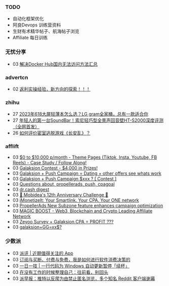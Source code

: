 ### TODO
-  自动化框架优化
-  阿良Devops 训练营资料
-  生财有术精华帖子、航海帖子浏览
-  Affiliate 每日训练

### 无忧分享
<!-- ruyo:START -->
-  03 [解决Docker Hub国内无法访问方法汇总](https://51.ruyo.net/18416.html)<!-- ruyo:END -->

### advertcn
<!-- advertcn:START -->
-  02 [返利实操经验，新方向的探索！！！](https://www.advertcn.com/forum.php?mod=viewthread&tid=111044)<!-- advertcn:END -->

### zhihu
<!-- zhihu:START -->
-  27 [2023年618大屏轻薄本怎么选？LG gram全家桶，总有一款适合你](http://zhuanlan.zhihu.com/p/632641888?utm_campaign=rss&utm_medium=rss&utm_source=rss&utm_content=title)
-  27 [年轻人的第一台SoundBar！索尼轻巧型全景声回音壁HT-S2000深度评测（全网首发）](http://zhuanlan.zhihu.com/p/630990296?utm_campaign=rss&utm_medium=rss&utm_source=rss&utm_content=title)
-  26 [如何评价密室逃脱游戏《长安乱》？](http://www.zhihu.com/question/563950552/answer/3045961312?utm_campaign=rss&utm_medium=rss&utm_source=rss&utm_content=title)<!-- zhihu:END -->

### afflift
<!-- afflift:START -->
-  03 [$0 to $10,000 p/month - Theme Pages &lpar;Tiktok, Insta, Youtube, FB Reels&rpar; - Case Study / Follow Along!](https://afflift.com/f/threads/0-to-10-000-p-month-theme-pages-tiktok-insta-youtube-fb-reels-case-study-follow-along.9903/?utm_source=rss&utm_medium=rss)
-  03 [Galaksion Contest - $4,000 in Prizes!](https://afflift.com/f/threads/galaksion-contest-4-000-in-prizes.11219/?utm_source=rss&utm_medium=rss)
-  03 [Galaksion + Push Campaign = Dating + other offers see whats work](https://afflift.com/f/threads/galaksion-push-campaign-dating-other-offers-see-whats-work.11224/?utm_source=rss&utm_medium=rss)
-  03 [Galaksion + Push Campaign $xxx ? [ Contest ]](https://afflift.com/f/threads/galaksion-push-campaign-xxx-contest.11223/?utm_source=rss&utm_medium=rss)
-  03 [Questions about, propellerads, push, cpagoal](https://afflift.com/f/threads/questions-about-propellerads-push-cpagoal.11215/?utm_source=rss&utm_medium=rss)
-  03 [dr.cash digest](https://afflift.com/f/threads/dr-cash-digest.9730/?utm_source=rss&utm_medium=rss)
-  03 [🎉 Mobidea&#39;s 12th Anniversary Challenge 🎉](https://afflift.com/f/threads/%F0%9F%8E%89-mobideas-12th-anniversary-challenge-%F0%9F%8E%89.11043/?utm_source=rss&utm_medium=rss)
-  03 [iMonetizeIt: Your Smartlink. Your CPA. Your ONE network](https://afflift.com/f/threads/imonetizeit-your-smartlink-your-cpa-your-one-network.3086/?utm_source=rss&utm_medium=rss)
-  03 [PropellerAds New Subzone feature enhances campaign optimization](https://afflift.com/f/threads/propellerads-new-subzone-feature-enhances-campaign-optimization.11221/?utm_source=rss&utm_medium=rss)
-  03 [MAGIC BOOST - Web3, Blockchain and Crypto Leading Affiliate Network](https://afflift.com/f/threads/magic-boost-web3-blockchain-and-crypto-leading-affiliate-network.10508/?utm_source=rss&utm_medium=rss)
-  03 [Zeyoo Survey + Galaksion CPA = PROFIT ???](https://afflift.com/f/threads/zeyoo-survey-galaksion-cpa-profit.10574/?utm_source=rss&utm_medium=rss)
-  03 [galaksion+GG=xx$?](https://afflift.com/f/threads/galaksion-gg-xx.11220/?utm_source=rss&utm_medium=rss)<!-- afflift:END -->

### 少数派
<!-- sspai:START -->
-  03 [派评 | 近期值得关注的 App](https://sspai.com/post/80811)
-  03 [订阅与买断、付费与免费，我是如何进行软件消费决策的](https://sspai.com/post/80754)
-  03 [一日一技 | 一行代码为 Windows 自动更新暂停「续杯」](https://sspai.com/post/80562)
-  03 [在没有工作的时候整理自己：往前看，别回头](https://sspai.com/post/80235)
-  03 [派早报：推特以反爬为由禁止匿名浏览，多个知名 Reddit 客户端谢幕](https://sspai.com/post/80790)<!-- sspai:END -->
